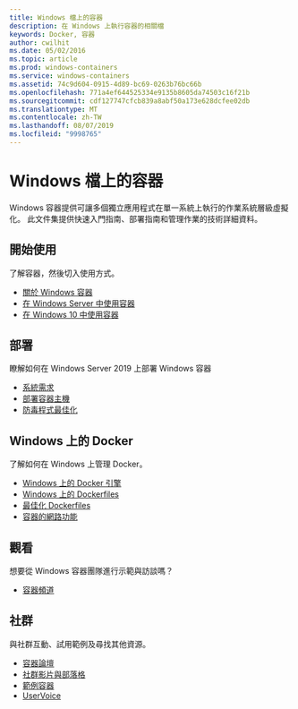 ```yaml
---
title: Windows 檔上的容器
description: 在 Windows 上執行容器的相關檔
keywords: Docker, 容器
author: cwilhit
ms.date: 05/02/2016
ms.topic: article
ms.prod: windows-containers
ms.service: windows-containers
ms.assetid: 74c9d604-0915-4d89-bc69-0263b76bc66b
ms.openlocfilehash: 771a4ef644525334e9135b8605da74503c16f21b
ms.sourcegitcommit: cdf127747cfcb839a8abf50a173e628dcfee02db
ms.translationtype: MT
ms.contentlocale: zh-TW
ms.lasthandoff: 08/07/2019
ms.locfileid: "9998765"
---
```

# <a name="containers-on-windows-documentation"></a>Windows 檔上的容器

Windows 容器提供可讓多個獨立應用程式在單一系統上執行的作業系統層級虛擬化。 此文件集提供快速入門指南、部署指南和管理作業的技術詳細資料。

## <a name="getting-started"></a>開始使用
了解容器，然後切入使用方式。
* [關於 Windows 容器](about/index.md)
* [在 Windows Server 中使用容器](quick-start/quick-start-windows-server.md)
* [在 Windows 10 中使用容器](quick-start/quick-start-windows-10.md)

## <a name="deployment"></a>部署
瞭解如何在 Windows Server 2019 上部署 Windows 容器

* [系統需求](deploy-containers/system-requirements.md)
* [部署容器主機](deploy-containers/deploy-containers-on-server.md)
* [防毒程式最佳化](https://docs.microsoft.com/windows-hardware/drivers/ifs/anti-virus-optimization-for-windows-containers)

## <a name="docker-on-windows"></a>Windows 上的 Docker
了解如何在 Windows 上管理 Docker。
* [Windows 上的 Docker 引擎](manage-docker/configure-docker-daemon.md)
* [Windows 上的 Dockerfiles](manage-docker/manage-windows-dockerfile.md)
* [最佳化 Dockerfiles](manage-docker/optimize-windows-dockerfile.md)
* [容器的網路功能](container-networking/architecture.md)

## <a name="watch"></a>觀看
想要從 Windows 容器團隊進行示範與訪談嗎？
* [容器頻道](https://channel9.msdn.com/Blogs/containers)

## <a name="community"></a>社群
與社群互動、試用範例及尋找其他資源。
* [容器論壇](https://social.msdn.microsoft.com/Forums/home?forum=windowscontainers)
* [社群影片與部落格](communitylinks.md)
* [範例容器](https://docs.microsoft.com/virtualization/windowscontainers/samples)
* [UserVoice](https://windowsserver.uservoice.com/forums/304624-containers)
